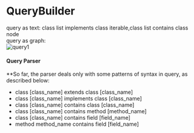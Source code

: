 # QueryBuilder
query as text: class list implements class iterable,class list contains class node\
query as graph:\
![query1](https://user-images.githubusercontent.com/62445178/148056668-61379d48-9b40-4419-ae4a-f3c919d67483.png)
#### Query Parser
**So far, the parser deals only with some patterns of syntax in query, as described below:
- class [class_name] extends class [class_name]
- class [class_name] implements class [class_name]
- class [class_name] contains class [class_name]
- class [class_name] contains method [method_name]
- class [class_name] contains field [field_name]
- method method_name contains field [field_name]
